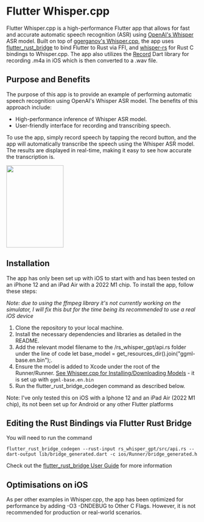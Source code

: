 # Flutter Whisper.cpp

Flutter Whisper.cpp is a high-performance Flutter app that allows for fast and accurate automatic speech recognition (ASR) using [OpenAI's Whisper](https://openai.com/research/whisper) ASR model. Built on top of [ggerganov's Whisper.cpp](https://github.com/ggerganov/whisper.cpp), the app uses [flutter_rust_bridge](https://github.com/fzyzcjy/flutter_rust_bridge) to bind Flutter to Rust via FFI, and [whisper-rs](https://github.com/tazz4843/whisper-rs) for Rust C bindings to Whisper.cpp. The app also utilizes the [Record](https://github.com/llfbandit/record) Dart library for recording .m4a in iOS which is then converted to a .wav file.

## Purpose and Benefits
The purpose of this app is to provide an example of performing automatic speech recognition using OpenAI's Whisper ASR model. The benefits of this approach include:

* High-performance inference of Whisper ASR model.
* User-friendly interface for recording and transcribing speech.

To use the app, simply record speech by tapping the record button, and the app will automatically transcribe the speech using the Whisper ASR model. The results are displayed in real-time, making it easy to see how accurate the transcription is.

<img src="https://user-images.githubusercontent.com/20296911/229306858-56e52825-b16d-4b08-b810-75360bb65a2d.jpeg" width=150 height=216>

## Installation

The app has only been set up with iOS to start with and has been tested on an iPhone 12 and an iPad Air with a 2022 M1 chip. To install the app, follow these steps:

*Note: due to using the ffmpeg library it's not currently working on the simulator, I will fix this but for the time being its recommended to use a real iOS device*

1. Clone the repository to your local machine.
2. Install the necessary dependencies and libraries as detailed in the README.
3. Add the relevant model filename to the /rs_whisper_gpt/api.rs folder under the line of code let base_model = get_resources_dir().join("ggml-base.en.bin");.
4. Ensure the model is added to Xcode under the root of the Runner/Runner. [See Whisper.cpp for Installing/Downloading Models](https://github.com/ggerganov/whisper.cpp/tree/master/models#readme) - it is set up with `ggml-base.en.bin`
5. Run the flutter_rust_bridge_codegen command as described below.

Note: I've only tested this on iOS with a Iphone 12 and an iPad Air (2022 M1 chip), its not been set up for Android or any other Flutter platforms

## Editing the Rust Bindings via Flutter Rust Bridge 

You will need to run the command 
```
flutter_rust_bridge_codegen --rust-input rs_whisper_gpt/src/api.rs --dart-output lib/bridge_generated.dart -c ios/Runner/bridge_generated.h
```
Check out the [flutter_rust_bridge User Guide](https://cjycode.com/flutter_rust_bridge/) for more information

## Optimisations on iOS 

As per other examples in Whisper.cpp, the app has been optimized for performance by adding -O3 -DNDEBUG to Other C Flags. However, it is not recommended for production or real-world scenarios.
